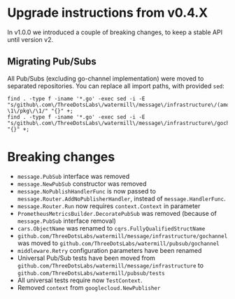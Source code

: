 # Upgrade instructions from v0.4.X

In v1.0.0 we introduced a couple of breaking changes, to keep a stable API until version v2.

## Migrating Pub/Subs

All Pub/Subs (excluding go-channel implementation) were moved to separated repositories.
You can replace all import paths, with provided `sed`:

	find . -type f -iname '*.go' -exec sed -i -E "s/github\.com\/ThreeDotsLabs\/watermill\/message\/infrastructure\/(amqp|googlecloud|http|io|kafka|nats|sql)/github.com\/ThreeDotsLabs\/watermill-\1\/pkg\/\1/" "{}" +;
	find . -type f -iname '*.go' -exec sed -i -E "s/github\.com\/ThreeDotsLabs\/watermill\/message\/infrastructure\/gochannel/github\.com\/ThreeDotsLabs\/watermill\/pubsub\/gochannel/" "{}" +;

# Breaking changes
- `message.PubSub` interface was removed
- `message.NewPubSub` constructor was removed
- `message.NoPublishHandlerFunc` is now passed to `message.Router.AddNoPublisherHandler`, instead of `message.HandlerFunc`.
- `message.Router.Run` now requires `context.Context` in parameter
- `PrometheusMetricsBuilder.DecoratePubSub` was removed (because of `message.PubSub` interface removal)
- `cars.ObjectName` was renamed to `cqrs.FullyQualifiedStructName`
- `github.com/ThreeDotsLabs/watermill/message/infrastructure/gochannel` was moved to `github.com/ThreeDotsLabs/watermill/pubsub/gochannel`
- `middleware.Retry` configuration parameters have been renamed
- Universal Pub/Sub tests have been moved from `github.com/ThreeDotsLabs/watermill/message/infrastructure` to `github.com/ThreeDotsLabs/watermill/pubsub/tests`
- All universal tests require now `TestContext`.
- Removed `context` from `googlecloud.NewPublisher`
